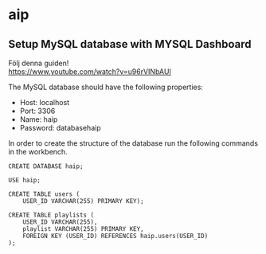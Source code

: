 # aip


## Setup MySQL database with MYSQL Dashboard

Följ denna guiden! \
https://www.youtube.com/watch?v=u96rVINbAUI

The MySQL database should have the following properties:
- Host: localhost
- Port: 3306
- Name: haip
- Password: databasehaip

In order to create the structure of the database run the following commands in the workbench.

```
CREATE DATABASE haip;
```

```
USE haip;
```

```
CREATE TABLE users (
    USER_ID VARCHAR(255) PRIMARY KEY);
```

```
CREATE TABLE playlists (
    USER_ID VARCHAR(255),
    playlist VARCHAR(255) PRIMARY KEY,
    FOREIGN KEY (USER_ID) REFERENCES haip.users(USER_ID)
);
```
